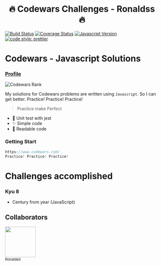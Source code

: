 
<h1 align="center">
  🔥 Codewars Challenges - Ronaldss 🔥
</h1>

[![Build Status](https://travis-ci.org/the-zebulan/CodeWars.svg?branch=master)](https://travis-ci.org/the-zebulan/CodeWars)
[![Coverage Status](https://coveralls.io/repos/github/the-zebulan/CodeWars/badge.svg?branch=master)](https://coveralls.io/github/the-zebulan/CodeWars?branch=master)
[![Javascript Version](https://img.shields.io/badge/javascript-blue.svg)]()
[![code style: prettier](https://img.shields.io/badge/code_style-prettier-ff69b4.svg?style=flat-square)](https://github.com/prettier/prettier)

# Codewars - Javascript Solutions

### [Profile](http://www.codewars.com/users/zebulan)
![Codewars Rank](https://www.codewars.com/users/Ronaldss/badges/large)

My solutions for Codewars problems are written using `Javascript`.
So I can get better. Practice! Practice! Practice!

> Practice make Perfect

- 🎉 Unit test with jest
- ✨ Simple code
- 🎨 Readable code

### Getting Start

```javascript
https://www.codewars.com/
Practice! Practice! Practice!
```

# Challenges accomplished 
### Kyu 8
* Century from year (JavaScript)


## Collaborators

[<img src="https://github.com/Ronaldss.png" width="100px;"/>](https://github.com/Ronaldss)<br/> [<sub>RonaldsS</sub>](https://github.com/Ronaldss)



